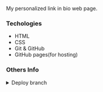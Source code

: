 
<!-- ![]() -->

My personalized link in bio web page.

### Techologies

- HTML
- CSS
- Git & GitHub
- GitHub pages(for hosting)

### Others Info
<details>
    <summary>Deploy branch</summary>
    I have separated the deploy branch and main branch so that, whenever I modify something, it doesn't affect the deploy site.
    The <code>deploy</code> branch is for that reason.
</details>
